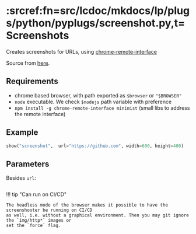 # :srcref:fn=src/lcdoc/mkdocs/lp/plugs/python/pyplugs/screenshot.py,t=Screenshots

Creates screenshots for URLs, using [chrome-remote-interface](https://github.com/cyrus-and/chrome-remote-interface)

Source from [here](https://dschnurr.medium.com/using-headless-chrome-as-an-automated-screenshot-tool-4b07dffba79a).

## Requirements

- chrome based browser, with path exported as `$browser` or `"$BROWSER"` 
- `node` executable. We check `$nodejs` path variable with preference
- `npm install -g chrome-remote-interface minimist` (small libs to address the remote interface)

## Example


```python lp:python addsrc
show("screenshot",  url="https://github.com", width=600, height=400)
```


## Parameters

Besides `url`:

```python lp:show_src delim=url_shot_defaults dir=src/lcdoc/mkdocs/lp eval=always
```


!!! tip "Can run on CI/CD"
    
    The headless mode of the browser makes it possible to have the screenshooter be running on CI/CD
    as well, i.e. without a graphical environment. Then you may git ignore the `img/http*` images or
    set the `force` flag.


